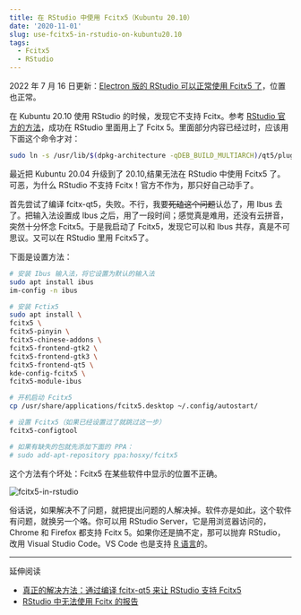 ```yaml
---
title: 在 RStudio 中使用 Fcitx5（Kubuntu 20.10）
date: '2020-11-01'
slug: use-fcitx5-in-rstudio-on-kubuntu20.10
tags:
  - Fcitx5
  - RStudio
---
```


2022 年 7 月 16 日更新：[Electron 版的 RStudio 可以正常使用 Fcitx5 了](https://github.com/rstudio/rstudio/issues/1903#issuecomment-1183477202)，位置也正常。

在 Kubuntu 20.10 使用 RStudio 的时候，发现它不支持 Fcitx。参考 [RStudio 官方的方法](https://support.rstudio.com/hc/en-us/articles/205605748-Using-RStudio-0-99-with-Fctix-on-Linux)，成功在 RStudio 里面用上了 Fcitx 5。里面部分内容已经过时，应该用下面这个命令才对：

```bash
sudo ln -s /usr/lib/$(dpkg-architecture -qDEB_BUILD_MULTIARCH)/qt5/plugins/platforminputcontexts/libfcitxplatforminputcontextplugin.so /usr/lib/rstudio/plugins/platforminputcontexts
```

最近把 Kubuntu 20.04 升级到了 20.10,结果无法在 RStudio 中使用 Fcitx5 了。可恶，为什么 RStudio 不支持 Fcitx！官方不作为，那只好自己动手了。

首先尝试了编译 fcitx-qt5，失败。不行，我要~~死磕这个问题~~认怂了，用 Ibus 去了。把输入法设置成 Ibus 之后，用了一段时间；感觉真是难用，还没有云拼音，突然十分怀念 Fcitx5。于是我启动了 Fcitx5，发现它可以和 Ibus 共存，真是不可思议。又可以在 RStudio 里用 Fcitx5了。

下面是设置方法：

```bash
# 安装 Ibus 输入法，将它设置为默认的输入法
sudo apt install ibus
im-config -n ibus

# 安装 Fctix5
sudo apt install \
fcitx5 \
fcitx5-pinyin \
fcitx5-chinese-addons \
fcitx5-frontend-gtk2 \
fcitx5-frontend-gtk3 \
fcitx5-frontend-qt5 \
kde-config-fcitx5 \
fcitx5-module-ibus

# 开机启动 Fcitx5
cp /usr/share/applications/fcitx5.desktop ~/.config/autostart/

# 设置 Fcitx5（如果已经设置过了就跳过这一步）
fcitx5-configtool

# 如果有缺失的包就先添加下面的 PPA：
# sudo add-apt-repository ppa:hosxy/fcitx5
```

这个方法有个坏处：Fcitx5 在某些软件中显示的位置不正确。

![fcitx5-in-rstudio](https://user-images.githubusercontent.com/60951091/97728651-c4c90d00-1b0c-11eb-833d-09ab5753def9.png)

俗话说，如果解决不了问题，就把提出问题的人解决掉。软件亦是如此，这个软件有问题，就换另一个咯。你可以用 RStudio Server，它是用浏览器访问的，Chrome 和 Firefox 都支持 Fcitx 5。如果你还是搞不定，那可以抛弃 RStudio，改用 Visual Studio Code。VS Code 也是支持 [R 语言](https://marketplace.visualstudio.com/items?itemName=Ikuyadeu.r)的。

---

延伸阅读

- [真正的解决方法：通过编译 fcitx-qt5 来让 RStudio 支持 Fcitx5](https://jiangjun.link/post/debian-mendeley-rstudio-fcitx/)
- [RStudio 中无法使用 Fcitx 的报告](https://github.com/rstudio/rstudio/issues/1903)
